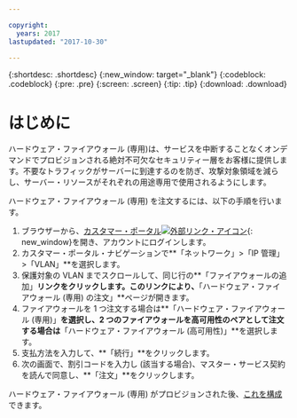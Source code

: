 ```yaml
---

copyright:
  years: 2017
lastupdated: "2017-10-30"

---
```


{:shortdesc: .shortdesc}
{:new_window: target="_blank"}
{:codeblock: .codeblock}
{:pre: .pre}
{:screen: .screen}
{:tip: .tip}
{:download: .download}

# はじめに
ハードウェア・ファイアウォール (専用)は、サービスを中断することなくオンデマンドでプロビジョンされる絶対不可欠なセキュリティー層をお客様に提供します。不要なトラフィックがサーバーに到達するのを防ぎ、攻撃対象領域を減らし、サーバー・リソースがそれぞれの用途専用で使用されるようにします。  

ハードウェア・ファイアウォール (専用) を注文するには、以下の手順を行います。

1. ブラウザーから、[カスタマー・ポータル![外部リンク・アイコン](../../icons/launch-glyph.svg "外部リンク・アイコン")](https://control.softlayer.com/){: new_window}を開き、アカウントにログインします。
2. カスタマー・ポータル・ナビゲーションで**「ネットワーク」>「IP 管理」>「VLAN」**を選択します。
3. 保護対象の VLAN までスクロールして、同じ行の**「ファイアウォールの追加」**リンクをクリックします。このリンクにより、**「ハードウェア・ファイアウォール (専用) の注文」**ページが開きます。
4. ファイアウォールを 1 つ注文する場合は**「ハードウェア・ファイアウォール (専用)」**を選択し、2 つのファイアウォールを高可用性のペアとして注文する場合は**「ハードウェア・ファイアウォール (高可用性)」**を選択します。
5. 支払方法を入力して、**「続行」**をクリックします。
6. 次の画面で、割引コードを入力し (該当する場合)、マスター・サービス契約を読んで同意し、**「注文」**をクリックします。 

ハードウェア・ファイアウォール (専用) がプロビジョンされた後、[これを構成](editing-rules.html)できます。
